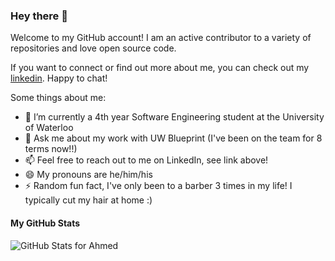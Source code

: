 ### Hey there 👋

Welcome to my GitHub account! I am an active contributor to a variety of repositories and love open source code.

If you want to connect or find out more about me, you can check out my [linkedin](https://www.linkedin.com/in/ahmedhamodi/). Happy to chat!

Some things about me:
- 🔭 I’m currently a 4th year Software Engineering student at the University of Waterloo
- 💬 Ask me about my work with UW Blueprint (I've been on the team for 8 terms now!!)
- 📫 Feel free to reach out to me on LinkedIn, see link above!
- 😄 My pronouns are he/him/his
- ⚡ Random fun fact, I've only been to a barber 3 times in my life! I typically cut my hair at home :)

#### My GitHub Stats

![GitHub Stats for Ahmed](https://github-readme-stats.vercel.app/api?username=ahmedhamodi&show_icons=true&theme=radical&count_private=true)
